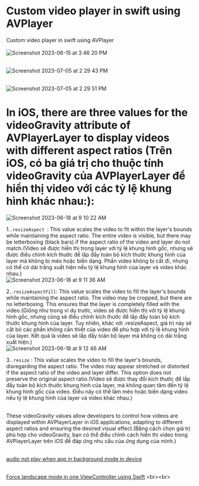 # Custom video player in swift using AVPlayer
Custom video player in swift using AVPlayer <br><br>
![Screenshot 2023-06-15 at 3 46 20 PM](https://github.com/Experimenters1/CustomvideoplayerinswiftusingAVPlayer/assets/64000769/1e249da8-a07c-49b1-a6dd-2db457036284)<br><br>

![Screenshot 2023-07-05 at 2 29 43 PM](https://github.com/Experimenters1/Custom_video_player_in_swift_using_AVPlayer/assets/64000769/7d74e20a-60f5-4d0c-8a39-39b7f6f6168b)
 <br><br>

![Screenshot 2023-07-05 at 2 29 51 PM](https://github.com/Experimenters1/Custom_video_player_in_swift_using_AVPlayer/assets/64000769/7a7ed4f8-bc86-4c4b-be64-930d9635ddbd)
 <br>



# In iOS, there are three values for the videoGravity attribute of AVPlayerLayer to display videos with different aspect ratios (Trên iOS, có ba giá trị cho thuộc tính videoGravity của AVPlayerLayer để hiển thị video với các tỷ lệ khung hình khác nhau:): <br>
![Screenshot 2023-06-18 at 9 10 22 AM](https://github.com/Experimenters1/Custom_video_player_in_swift_using_AVPlayer/assets/64000769/b885ca1c-8bdf-404b-b25e-ac6572972cc3)<br>

1.`.resizeAspect `: This value scales the video to fit within the layer's bounds while maintaining the aspect ratio. The entire video is visible, but there may be letterboxing (black bars) if the aspect ratio of the video and layer do not match.(Video sẽ được hiển thị trong layer với tỷ lệ khung hình gốc, nhưng sẽ được điều chỉnh kích thước để lấp đầy toàn bộ kích thước khung hình của layer mà không bị méo hoặc biến dạng. Phần video không bị cắt đi, nhưng có thể có dải trắng xuất hiện nếu tỷ lệ khung hình của layer và video khác nhau.)<br>
![Screenshot 2023-06-18 at 9 11 36 AM](https://github.com/Experimenters1/Custom_video_player_in_swift_using_AVPlayer/assets/64000769/34e7b78f-df9a-4157-a7db-c250735fbde3)<br>

2.`.resizeAspectFill`: This value scales the video to fill the layer's bounds while maintaining the aspect ratio. The video may be cropped, but there are no letterboxing. This ensures that the layer is completely filled with the video.(Giống như trong ví dụ trước, video sẽ được hiển thị với tỷ lệ khung hình gốc, nhưng cũng sẽ điều chỉnh kích thước để lấp đầy toàn bộ kích thước khung hình của layer. Tuy nhiên, khác với .resizeAspect, giá trị này sẽ cắt bỏ các phần không cần thiết của video để phù hợp với tỷ lệ khung hình của layer. Kết quả là video sẽ lấp đầy toàn bộ layer mà không có dải trắng xuất hiện.)<br>
![Screenshot 2023-06-18 at 9 12 46 AM](https://github.com/Experimenters1/Custom_video_player_in_swift_using_AVPlayer/assets/64000769/f3470483-51db-4fde-849b-4cfbd80a30ed)<br>

3.`.resize` : This value scales the video to fill the layer's bounds, disregarding the aspect ratio. The video may appear stretched or distorted if the aspect ratio of the video and layer differ. This option does not preserve the original aspect ratio.(Video sẽ được thay đổi kích thước để lấp đầy toàn bộ kích thước khung hình của layer, mà không quan tâm đến tỷ lệ khung hình gốc của video. Điều này có thể làm méo hoặc biến dạng video nếu tỷ lệ khung hình của layer và video khác nhau.)<br><br>

These videoGravity values allow developers to control how videos are displayed within AVPlayerLayer in iOS applications, adapting to different aspect ratios and ensuring the desired visual effect.(Bằng cách chọn giá trị phù hợp cho videoGravity, bạn có thể điều chỉnh cách hiển thị video trong AVPlayerLayer trên iOS để đáp ứng nhu cầu của ứng dụng của mình.)<br><br>



[audio not play when app in background mode in device](https://stackoverflow.com/questions/54231319/audio-not-play-when-app-in-background-mode-in-device) <br><br>

[Force landscape mode in one ViewController using Swift]([https://stackoverflow.com/questions/54231319/audio-not-play-when-app-in-background-mode-in-device](https://stackoverflow.com/questions/27037839/force-landscape-mode-in-one-viewcontroller-using-swift)https://stackoverflow.com/questions/27037839/force-landscape-mode-in-one-viewcontroller-using-swift) <br><br>


